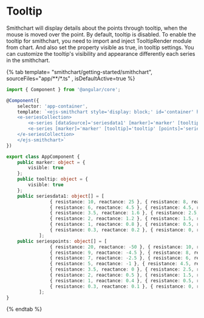 # Tooltip

Smithchart will display details about the points through tooltip, when the mouse is moved over the point. By default, tooltip is disabled. To enable the tooltip for smithchart, you need to import and inject TooltipRender module from chart. And also set the property visible as true, in tooltip settings. You can customize the tooltip's visibility and appearance differently each series in the smithchart.

{% tab template= "smithchart/getting-started/smithchart", sourceFiles="app/**/*.ts" , isDefaultActive=true %}

```typescript
import { Component } from '@angular/core';

@Component({
    selector: 'app-container',
    template: `<ejs-smithchart style='display: block;' id='container' height='350px'  [legendSettings] = 'legendSettings' >
    <e-seriesCollection>
        <e-series [dataSource]='seriesdata1' [marker]='marker' [tooltip]='tooltip' name='Transmission1' reactance='reactance' resistance='resistance'> </e-series>
        <e-series [marker]='marker' [tooltip]='tooltip' [points]='seriespoints' name ='Transmission2' reactance='reactance' resistance='resistance'> </e-series>
    </e-seriesCollection>
    </ejs-smithchart>`
})

export class AppComponent {
    public marker: object = {
        visible: true
    };
    public tooltip: object = {
        visible: true
    };
    public seriesdata1: object[] = [
                { resistance: 10, reactance: 25 }, { resistance: 8, reactance: 6 },
                { resistance: 6, reactance: 4.5 }, { resistance: 4.5, reactance: 2 },
                { resistance: 3.5, reactance: 1.6 }, { resistance: 2.5, reactance: 1.3 },
                { resistance: 2, reactance: 1.2 }, { resistance: 1.5, reactance: 1 },
                { resistance: 1, reactance: 0.8 }, { resistance: 0.5, reactance: 0.4 },
                { resistance: 0.3, reactance: 0.2 }, { resistance: 0, reactance: 0.15 },
            ];
    public seriespoints: object[] = [
                { resistance: 20, reactance: -50 }, { resistance: 10, reactance: -10 },
                { resistance: 9, reactance: -4.5 }, { resistance: 8, reactance: -3.5 },
                { resistance: 7, reactance: -2.5 }, { resistance: 6, reactance: -1.5 },
                { resistance: 5, reactance: -1 }, { resistance: 4.5, reactance: -0.5 },
                { resistance: 3.5, reactance: 0 }, { resistance: 2.5, reactance: 0.4 },
                { resistance: 2, reactance: 0.5 }, { resistance: 1.5, reactance: 0.5 },
                { resistance: 1, reactance: 0.4 }, { resistance: 0.5, reactance: 0.2 },
                { resistance: 0.3, reactance: 0.1 }, { resistance: 0, reactance: 0.05 },
            ];
}
```

{% endtab %}
